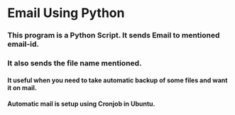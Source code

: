 # Email Using Python
### This program is a Python Script. It sends Email to mentioned email-id. 
### It also sends the file name mentioned. 
#### It useful when you need to take automatic backup of some files and want it on mail. 
#### Automatic mail is setup using Cronjob in Ubuntu.
